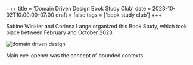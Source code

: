 +++
title = 'Domain Driven Design Book Study Club'
date = 2023-10-02T10:00:00-07:00
draft = false
tags = ['book study club']
+++

Sabine Winkler and Corinna Lange organized this Book Study, which took place between February and October 2023.

<!--more-->

![domain driven design](../media/domain-driven-design-book-study-club.webp)

Main eye-opener was the concept of bounded contexts.
